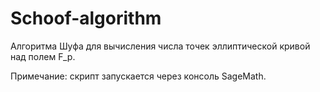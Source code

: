 # Schoof-algorithm

Алгоритма Шуфа для вычисления числа точек эллиптической кривой над полем F_p.

Примечание: скрипт запускается через консоль SageMath.